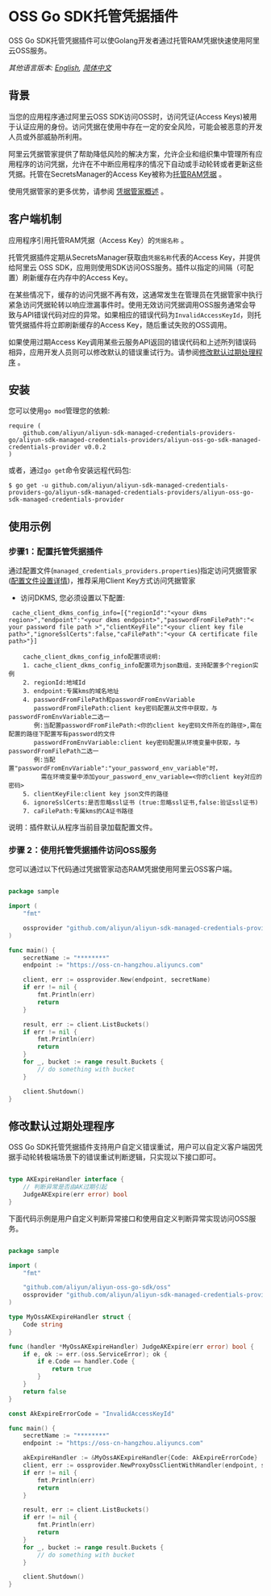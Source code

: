 # OSS Go SDK托管凭据插件

OSS Go SDK托管凭据插件可以使Golang开发者通过托管RAM凭据快速使用阿里云OSS服务。

*其他语言版本: [English](README.md), [简体中文](README.zh-cn.md)*

## 背景
当您的应用程序通过阿里云OSS SDK访问OSS时，访问凭证(Access Keys)被用于认证应用的身份。访问凭据在使用中存在一定的安全风险，可能会被恶意的开发人员或外部威胁所利用。

阿里云凭据管家提供了帮助降低风险的解决方案，允许企业和组织集中管理所有应用程序的访问凭据，允许在不中断应用程序的情况下自动或手动轮转或者更新这些凭据。托管在SecretsManager的Access Key被称为[托管RAM凭据](https://help.aliyun.com/document_detail/212421.html) 。

使用凭据管家的更多优势，请参阅 [凭据管家概述](https://help.aliyun.com/document_detail/152001.html) 。

## 客户端机制
应用程序引用托管RAM凭据（Access Key）的`凭据名称` 。

托管凭据插件定期从SecretsManager获取由`凭据名称`代表的Access Key，并提供给阿里云 OSS SDK，应用则使用SDK访问OSS服务。插件以指定的间隔（可配置）刷新缓存在内存中的Access Key。

在某些情况下，缓存的访问凭据不再有效，这通常发生在管理员在凭据管家中执行紧急访问凭据轮转以响应泄漏事件时。使用无效访问凭据调用OSS服务通常会导致与API错误代码对应的异常。如果相应的错误代码为`InvalidAccessKeyId`，则托管凭据插件将立即刷新缓存的Access Key，随后重试失败的OSS调用。

如果使用过期Access Key调用某些云服务API返回的错误代码和上述所列错误码相异，应用开发人员则可以修改默认的错误重试行为。请参阅[修改默认过期处理程序](#修改默认过期处理程序) 。

## 安装

您可以使用`go mod`管理您的依赖:

```
require (
	github.com/aliyun/aliyun-sdk-managed-credentials-providers-go/aliyun-sdk-managed-credentials-providers/aliyun-oss-go-sdk-managed-credentials-provider v0.0.2
)
```

或者，通过`go get`命令安装远程代码包:

```
$ go get -u github.com/aliyun/aliyun-sdk-managed-credentials-providers-go/aliyun-sdk-managed-credentials-providers/aliyun-oss-go-sdk-managed-credentials-provider
```

## 使用示例

### 步骤1：配置托管凭据插件

通过配置文件(`managed_credentials_providers.properties`)指定访问凭据管家([配置文件设置详情](../../README_config.zh-cn.md))，推荐采用Client Key方式访问凭据管家
- 访问DKMS, 您必须设置以下配置:

```properties
 cache_client_dkms_config_info=[{"regionId":"<your dkms region>","endpoint":"<your dkms endpoint>","passwordFromFilePath":"< your password file path >","clientKeyFile":"<your client key file path>","ignoreSslCerts":false,"caFilePath":"<your CA certificate file path>"}]
```
```
    cache_client_dkms_config_info配置项说明:
    1. cache_client_dkms_config_info配置项为json数组，支持配置多个region实例
    2. regionId:地域Id
    3. endpoint:专属kms的域名地址
    4. passwordFromFilePath和passwordFromEnvVariable
       passwordFromFilePath:client key密码配置从文件中获取，与passwordFromEnvVariable二选一
       例:当配置passwordFromFilePath:<你的client key密码文件所在的路径>,需在配置的路径下配置写有password的文件
       passwordFromEnvVariable:client key密码配置从环境变量中获取，与passwordFromFilePath二选一
       例:当配置"passwordFromEnvVariable":"your_password_env_variable"时，
         需在环境变量中添加your_password_env_variable=<你的client key对应的密码>
    5. clientKeyFile:client key json文件的路径
    6. ignoreSslCerts:是否忽略ssl证书 (true:忽略ssl证书,false:验证ssl证书)
    7. caFilePath:专属kms的CA证书路径
```

说明：插件默认从程序当前目录加载配置文件。

### 步骤 2：使用托管凭据插件访问OSS服务

您可以通过以下代码通过凭据管家动态RAM凭据使用阿里云OSS客户端。

```go

package sample

import (
	"fmt"

	ossprovider "github.com/aliyun/aliyun-sdk-managed-credentials-providers-go/aliyun-sdk-managed-credentials-providers/aliyun-oss-go-sdk-managed-credentials-provider/sdk"
)

func main() {
	secretName := "********"
	endpoint := "https://oss-cn-hangzhou.aliyuncs.com"

	client, err := ossprovider.New(endpoint, secretName)
	if err != nil {
		fmt.Println(err)
		return
	}

	result, err := client.ListBuckets()
	if err != nil {
		fmt.Println(err)
		return
	}
	for _, bucket := range result.Buckets {
		// do something with bucket
	}

	client.Shutdown()
}

```

## 修改默认过期处理程序

OSS Go SDK托管凭据插件支持用户自定义错误重试，用户可以自定义客户端因凭据手动轮转极端场景下的错误重试判断逻辑，只实现以下接口即可。

```go

type AKExpireHandler interface {
    // 判断异常是否由AK过期引起
    JudgeAKExpire(err error) bool
}

```

下面代码示例是用户自定义判断异常接口和使用自定义判断异常实现访问OSS服务。

```go

package sample

import (
	"fmt"

	"github.com/aliyun/aliyun-oss-go-sdk/oss"
	ossprovider "github.com/aliyun/aliyun-sdk-managed-credentials-providers-go/aliyun-sdk-managed-credentials-providers/aliyun-oss-go-sdk-managed-credentials-provider/sdk"
)

type MyOssAKExpireHandler struct {
	Code string
}

func (handler *MyOssAKExpireHandler) JudgeAKExpire(err error) bool {
	if e, ok := err.(oss.ServiceError); ok {
		if e.Code == handler.Code {
			return true
		}
	}
	return false
}

const AkExpireErrorCode = "InvalidAccessKeyId"

func main() {
	secretName := "********"
	endpoint := "https://oss-cn-hangzhou.aliyuncs.com"

	akExpireHandler := &MyOssAKExpireHandler{Code: AkExpireErrorCode}
	client, err := ossprovider.NewProxyOssClientWithHandler(endpoint, secretName, akExpireHandler)
	if err != nil {
		fmt.Println(err)
		return
	}

	result, err := client.ListBuckets()
	if err != nil {
		fmt.Println(err)
		return
	}
	for _, bucket := range result.Buckets {
		// do something with bucket
	}

	client.Shutdown()
}

```
